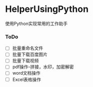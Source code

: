 # HelperUsingPython
使用Python实现常用的工作助手

### ToDo
- [ ] 批量重命名文件
- [ ] 批量下载百度图片
- [ ] 批量下载视频
- [ ] pdf操作-拼接，水印，加密解密
- [ ] word文档操作
- [ ] Excel表格操作